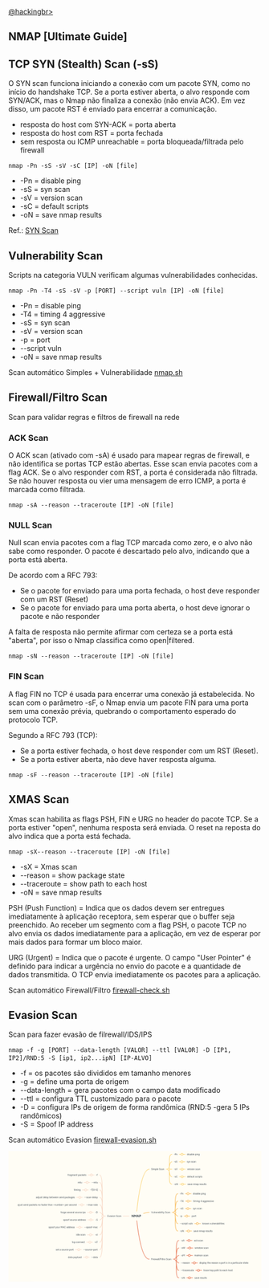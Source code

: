 <p align="left">
    <a href="https://github.com/carineconstantino/hackingbr">@hackingbr></a>
</p>

## NMAP [Ultimate Guide]

## TCP SYN (Stealth) Scan (-sS)
<p>O SYN scan funciona iniciando a conexão com um pacote SYN, como no início do handshake TCP. Se a porta estiver aberta, o alvo responde com SYN/ACK, mas o Nmap não finaliza a conexão (não envia ACK). Em vez disso, um pacote RST é enviado para encerrar a comunicação.</p>

* resposta do host com SYN-ACK = porta aberta
* resposta do host com RST = porta fechada
* sem resposta ou ICMP unreachable = porta bloqueada/filtrada pelo firewall

```
nmap -Pn -sS -sV -sC [IP] -oN [file]
```
* -Pn = disable ping
* -sS = syn scan
* -sV = version scan
* -sC = default scripts
* -oN = save nmap results

Ref.: [SYN Scan](https://nmap.org/book/synscan.html)

## Vulnerability Scan
<p>Scripts na categoria VULN verificam algumas vulnerabilidades conhecidas.</p>

```
nmap -Pn -T4 -sS -sV -p [PORT] --script vuln [IP] -oN [file]
```

* -Pn = disable ping
* -T4 = timing 4 aggressive
* -sS = syn scan
* -sV = version scan
* -p = port
* --script vuln
* -oN = save nmap results

Scan automático Simples + Vulnerabilidade [nmap.sh](https://github.com/carineconstantino/hacking_br/blob/main/NMAP-Ultimate-Guide/nmap.sh)

## Firewall/Filtro Scan
<p>Scan para validar regras e filtros de firewall na rede</p>

### ACK Scan 
<p>O ACK scan (ativado com -sA) é usado para mapear regras de firewall, e não identifica se portas TCP estão abertas. Esse scan envia pacotes com a flag ACK. Se o alvo responder com RST, a porta é considerada não filtrada. Se não houver resposta ou vier uma mensagem de erro ICMP, a porta é marcada como filtrada.</p> 

```
nmap -sA --reason --traceroute [IP] -oN [file]
```

### NULL Scan
<p>Null scan envia pacotes com a flag TCP marcada como zero, e o alvo não sabe como responder. O pacote é descartado pelo alvo, indicando que a porta está aberta.</p> 
<p>De acordo com a RFC 793:</p>

* Se o pacote for enviado para uma porta fechada, o host deve responder com um RST (Reset)
* Se o pacote for enviado para uma porta aberta, o host deve ignorar o pacote e não responder

<p>A falta de resposta não permite afirmar com certeza se a porta está "aberta", por isso o Nmap classifica como open|filtered.</p> 

```
nmap -sN --reason --traceroute [IP] -oN [file]
```

### FIN Scan
<p>A flag FIN no TCP é usada para encerrar uma conexão já estabelecida. No scan com o parâmetro -sF, o Nmap envia um pacote FIN para uma porta sem uma conexão prévia,  quebrando o comportamento esperado do protocolo TCP.</p>
<p>Segundo a RFC 793 (TCP):</p>

* Se a porta estiver fechada, o host deve responder com um RST (Reset).
* Se a porta estiver aberta, não deve haver resposta alguma.</p>

```
nmap -sF --reason --traceroute [IP] -oN [file]
```

## XMAS Scan
<p>Xmas scan habilita as flags PSH, FIN e URG no header do pacote TCP. Se a porta estiver "open", nenhuma resposta será enviada. O reset na reposta do alvo indica que a porta está fechada.</p>

```
nmap -sX--reason --traceroute [IP] -oN [file]
```

* -sX = Xmas scan
* --reason = show package state
* --traceroute = show path to each host
* -oN = save nmap results

<p>PSH (Push Function) = Indica que os dados devem ser entregues imediatamente à aplicação receptora, sem esperar que o buffer seja preenchido. Ao receber um segmento com a flag PSH, o pacote TCP no alvo envia os dados imediatamente para a aplicação, em vez de esperar por mais dados para formar um bloco maior.</p>
<p>URG (Urgent) = Indica que o pacote é urgente. O campo "User Pointer" é definido para indicar a urgência no envio do pacote e a quantidade de dados transmitida.  O TCP envia imediatamente os pacotes para a aplicação.</p>

Scan automático Firewall/Filtro [firewall-check.sh](https://github.com/carineconstantino/hacking_br/blob/main/NMAP-Ultimate-Guide/firewall-check.sh)

## Evasion Scan
<p>Scan para fazer evasão de filrewall/IDS/IPS</p>

```
nmap -f -g [PORT] --data-length [VALOR] --ttl [VALOR] -D [IP1, IP2]/RND:5 -S [ip1, ip2...ipN] [IP-ALVO]
```

* -f = os pacotes são divididos em tamanho menores
* -g = define uma porta de origem
* --data-length = gera pacotes com o campo data modificado
* --ttl = configura TTL customizado para o pacote
* -D = configura IPs de origem de forma randômica (RND:5 -gera 5 IPs randômicos)
* -S =  Spoof IP address


Scan automático Evasion [firewall-evasion.sh](https://github.com/carineconstantino/hacking_br/blob/main/NMAP-Ultimate-Guide/firewall-evasion.sh)

<p align="left">
    <img src="nmap-mind-map.png"><p></p>
</p>

#
